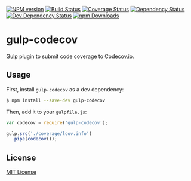 [![NPM version][npm-image]][npm-url] [![Build Status][travis-image]][travis-url] [![Coverage Status][codecov-image]][codecov-url] [![Dependency Status][depstat-image]][depstat-url] [![Dev Dependency Status][devdepstat-image]][devdepstat-url] [![npm Downloads][downloads-image]][npm-url]

# gulp-codecov

[Gulp](https://github.com/wearefractal/gulp) plugin to submit code coverage to [Codecov.io](http://codecov.io).

## Usage

First, install `gulp-codecov` as a dev dependency:

```bash
$ npm install --save-dev gulp-codecov
```

Then, add it to your `gulpfile.js`:

```javascript
var codecov = require('gulp-codecov');

gulp.src('./coverage/lcov.info')
  .pipe(codecov());
```

## License

[MIT License](http://mit-license.org)

[npm-url]: https://npmjs.org/package/gulp-codecov
[npm-image]: https://img.shields.io/npm/v/gulp-codecov.svg?style=flat-square

[travis-url]: http://travis-ci.org/eddiemoore/gulp-codecov
[travis-image]: https://img.shields.io/travis/eddiemoore/gulp-codecov/master.svg?style=flat-square

[codecov-url]: https://codecov.io/github/eddiemoore/gulp-codecov
[codecov-image]: https://img.shields.io/codecov/c/github/eddiemoore/gulp-codecov/master.svg?style=flat-square

[depstat-url]: https://david-dm.org/eddiemoore/gulp-codecov
[depstat-image]: https://img.shields.io/david/eddiemoore/gulp-codecov/master.svg?style=flat-square

[devdepstat-url]: https://david-dm.org/eddiemoore/gulp-codecov#info=devDependencies
[devdepstat-image]: https://img.shields.io/david/dev/eddiemoore/gulp-codecov/master.svg?style=flat-square

[downloads-image]: https://img.shields.io/npm/dt/gulp-codecov.svg?maxAge=2592000&style=flat-square

